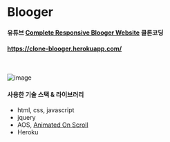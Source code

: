 # Blooger
#### 유튜브 [Complete Responsive Blooger Website](https://www.youtube.com/watch?v=CrSC1ZA9j0M&list=WL&index=2) 클론코딩

#### https://clone-blooger.herokuapp.com/
<br>

![image](https://user-images.githubusercontent.com/24693833/138598475-0bf211e1-650a-4b0d-8578-46500c960012.png)


#### 사용한 기술 스택 & 라이브러리
* html, css, javascript
* jquery
* AOS, [Animated On Scroll](https://michalsnik.github.io/aos/)
* Heroku
